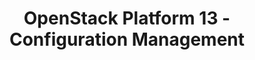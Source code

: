 ---
permalink: /product-documents/openstack-platform-13/nist-800-53/cm/
layout: control_response
title: OpenStack Platform 13 - Configuration Management
category: Product Documents
lead: |
  Control responses for NIST 800-53 rev4.
subnav:
  data: components.openstack-platform-13.policies.CM-Configuration_Management.component
  href: ['#%', control_key]
  text: control_key
product_info:
  name: OpenStack Platform 13
  opencontrol_component: openstack-platform-13
  control_family: CM-Configuration_Management
---